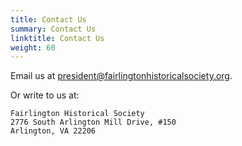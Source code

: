 ```yaml
---
title: Contact Us
summary: Contact Us
linktitle: Contact Us
weight: 60
---
```


Email us at [president@fairlingtonhistoricalsociety.org](mailto:president@fairlingtonhistoricalsociety.org).

Or write to us at:

<pre><code>Fairlington Historical Society
2776 South Arlington Mill Drive, #150
Arlington, VA 22206
</code></pre>